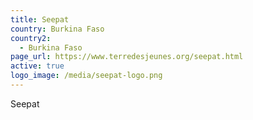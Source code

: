 ```yaml
---
title: Seepat
country: Burkina Faso
country2:
  - Burkina Faso
page_url: https://www.terredesjeunes.org/seepat.html
active: true
logo_image: /media/seepat-logo.png
---
```

Seepat